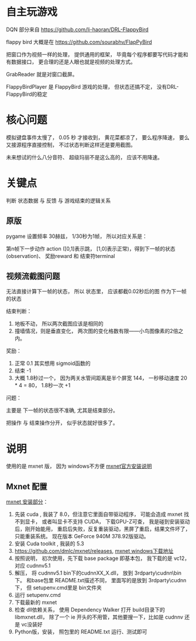 ﻿# 自主玩游戏

DQN 部分来自 https://github.com/li-haoran/DRL-FlappyBird

flappy bird 大概是在 https://github.com/sourabhv/FlapPyBird

把窗口作为视频一样的处理， 提供通用的框架， 毕竟每个程序都要写代码才能和有数据接口， 更合理的还是人眼也就是视频的处理方式。

GrabReader 就是对窗口截屏。

FlappyBirdPlayer 是 FlappyBird 游戏的处理， 但状态还搞不定， 没有DRL-FlappyBird的稳定

# 核心问题

模拟键盘事件太慢了， 0.05 秒 才接收到， 黄花菜都凉了， 要么程序降速， 要么又接源程序直接控制， 不过状态判断这样还是要用截图。

未来想试的什么八分音符、 超级玛丽不是这么高的， 应该不用降速。
# 关键点

判断 状态数据 与 反馈 与 游戏结束的逻辑关系

## 原版

pygame 设置频率 30赫兹， 1/30秒为1帧， 所以对应关系是：

第n帧下一步动作 action ([0,1]表示跳， [1,0]表示正常)，得到下一帧的状态(observation)、 奖励reward 和 结束符terminal

## 视频流截图问题

无法直接计算下一帧的状态， 所以 状态里， 应该都截0.02秒后的图 作为下一帧的状态

结束判断： 

1. 地板不动， 所以两次截图应该是相同的
2. 撞墙情况，则是垂直变化， 两次图的变化格数有限——小鸟图像素的2倍之内。

奖励：

1. 正常 0.1 其实想用 sigmoid函数的
2. 结束 -1
3. 大概 1.8秒过一个， 因为两关水管间距离是半个屏宽 144， 一秒移动速度  20 * 4 = 80， 1.8秒一次 +1

问题：

主要是 下一帧的状态很不准确, 尤其是结束部分。

把操作 与 结束操作分开， 似乎状态就好很多了。

# 说明

使用的是 mxnet 版， 因为 windows不方便 [mxnet官方安装说明](http://mxnet.io/get_started/windows_setup.html)

## Mxnet 配置

[mxnet 安装部分](/mxnet-Windows-installation.html)：

1. 先装 cuda , 我装了 8.0，但注意它里面自带驱动程序， 可能会造成  mxnet 找不到显卡， 或者叫显卡不支持 CUDA， 下载GPU-Z可查， 我是碰到安装驱动后，刚开始能用， 重启后失败，反复重装驱动，黑屏了重启，结果文件坏了，只能重装系统。 现在版本 GeForce 940M  378.92版驱动。
2. 安装 Cuda toolkit , 我装的 5.3 
3. https://github.com/dmlc/mxnet/releases, [mxnet windows下载地址](https://github.com/yajiedesign/mxnet/releases)
4. 按照说明， 初次使用，先下载 base package 即基本包， 我下载的是 vc12， 对应 cudnnv5.1
5. 解压， 将 cudnnv5.1 bin下的cudnnXX_X.dll， 放到 3rdparty\cudnn\bin 下。 和base包里 README.txt描述不同， 里面写的是放到 3rdparty\cudnn 下， 但 setupenv.cmd里是 bin文件夹
6. 运行 setupenv.cmd
7. 下载最新的 mxnet
8. 检查 dll依赖关系， 使用 Dependency Walker 打开 build目录下的 libmxnet.dll， 除了一个 ie 开头的不用管，其他要搜一下，比如是 cudnnv 还是 vc没装好
9. Python版，安装， 照包里的 README.txt 运行、测试即可